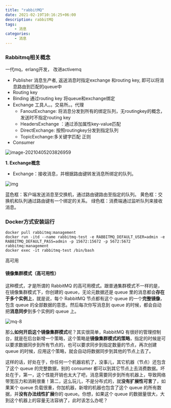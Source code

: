 ```yaml
---
title: "rabbitMQ"
date: 2021-02-19T10:16:25+06:00
description: rabbitMQ
tags:
    - 消息
categories:
    - 消息
---
```



### Rabbitmq相关概念

   一代mq，erlang开发， 改进activemq

- Publisher 消息生产者, 返送消息时指定exchange 和routing key, 即可以将消息路由到匹配的queue中
- Routing key
- Binding   通过routing key 将queue和exchange绑定
- Exchange  工具人。。交易所。。代理
  - FanoutExchange: 将消息分发到所有的绑定队列，无routingkey的概念，发送时不指定routing key
  - HeadersExchange ：通过添加属性key-value匹配
  - DirectExchange: 按照routingkey分发到指定队列
  - TopicExchange:多关键字匹配 正则
- Consumer 

![image-20210405203826959](/images/blog/image-20210405203826959.png)

**1. Exchange概念**

- Exchange：接收消息，并根据路由键转发消息所绑定的队列。

 ![img](https://gitee.com/fengzhenbing/picgo/raw/master/1577453-20200519174721973-114601627.png) 

蓝色框：客户端发送消息至交换机，通过路由键路由至指定的队列。
黄色框：交换机和队列通过路由键有一个绑定的关系。
绿色框：消费端通过监听队列来接收消息。

### Docker方式安装运行

```shell
docker pull rabbitmq:management
docker run -itd --name rabbitmq-test -e RABBITMQ_DEFAULT_USER=admin -e RABBITMQ_DEFAULT_PASS=admin -p 15672:15672 -p 5672:5672 rabbitmq:management
docker exec -it rabbitmq-test /bin/bash
```





高可用

#### 镜像集群模式（高可用性）


这种模式，才是所谓的 RabbitMQ 的高可用模式。跟普通集群模式不一样的是，在镜像集群模式下，你创建的 queue，无论元数据还是 queue 里的消息都会**存在于多个实例上**，就是说，每个 RabbitMQ 节点都有这个 queue 的一个**完整镜像**，包含 queue 的全部数据的意思。然后每次你写消息到 queue 的时候，都会自动把**消息同步**到多个实例的 queue 上。

![mq-8](https://gitee.com/fengzhenbing/picgo/raw/master/mq-8.png)

那么**如何开启这个镜像集群模式**呢？其实很简单，RabbitMQ 有很好的管理控制台，就是在后台新增一个策略，这个策略是**镜像集群模式的策略**，指定的时候是可以要求数据同步到所有节点的，也可以要求同步到指定数量的节点，再次创建 queue 的时候，应用这个策略，就会自动将数据同步到其他的节点上去了。

这样的话，好处在于，你任何一个机器宕机了，没事儿，其它机器（节点）还包含了这个 queue 的完整数据，别的 consumer 都可以到其它节点上去消费数据。坏处在于，第一，这个性能开销也太大了吧，消息需要同步到所有机器上，导致网络带宽压力和消耗很重！第二，这么玩儿，不是分布式的，就**没有扩展性可言**了，如果某个 queue 负载很重，你加机器，新增的机器也包含了这个 queue 的所有数据，并**没有办法线性扩展**你的 queue。你想，如果这个 queue 的数据量很大，大到这个机器上的容量无法容纳了，此时该怎么办呢？
